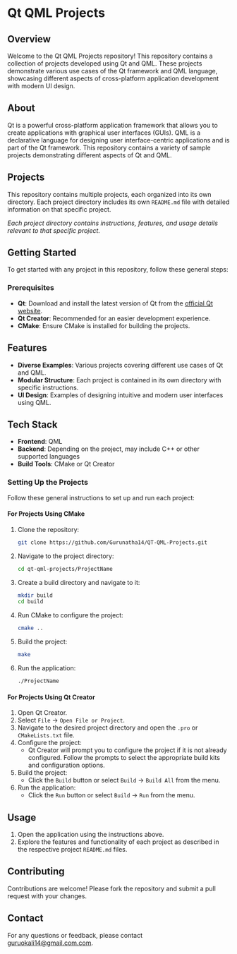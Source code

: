 
# Qt QML Projects

## Overview

Welcome to the Qt QML Projects repository! This repository contains a collection of projects developed using Qt and QML. These projects demonstrate various use cases of the Qt framework and QML language, showcasing different aspects of cross-platform application development with modern UI design.

## About

Qt is a powerful cross-platform application framework that allows you to create applications with graphical user interfaces (GUIs). QML is a declarative language for designing user interface-centric applications and is part of the Qt framework. This repository contains a variety of sample projects demonstrating different aspects of Qt and QML.

## Projects

This repository contains multiple projects, each organized into its own directory. Each project directory includes its own `README.md` file with detailed information on that specific project.

*Each project directory contains instructions, features, and usage details relevant to that specific project.*

## Getting Started

To get started with any project in this repository, follow these general steps:

### Prerequisites

- **Qt**: Download and install the latest version of Qt from the [official Qt website](https://www.qt.io/download).
- **Qt Creator**: Recommended for an easier development experience.
- **CMake**: Ensure CMake is installed for building the projects.

## Features

- **Diverse Examples**: Various projects covering different use cases of Qt and QML.
- **Modular Structure**: Each project is contained in its own directory with specific instructions.
- **UI Design**: Examples of designing intuitive and modern user interfaces using QML.

## Tech Stack

- **Frontend**: QML
- **Backend**: Depending on the project, may include C++ or other supported languages
- **Build Tools**: CMake or Qt Creator

### Setting Up the Projects

Follow these general instructions to set up and run each project:

#### For Projects Using CMake

1. Clone the repository:

    ```bash
    git clone https://github.com/Gurunatha14/QT-QML-Projects.git
    ```

2. Navigate to the project directory:

    ```bash
    cd qt-qml-projects/ProjectName
    ```

3. Create a build directory and navigate to it:

    ```bash
    mkdir build
    cd build
    ```

4. Run CMake to configure the project:

    ```bash
    cmake ..
    ```

5. Build the project:

    ```bash
    make
    ```

6. Run the application:

    ```bash
    ./ProjectName
    ```

#### For Projects Using Qt Creator

1. Open Qt Creator.
2. Select `File` -> `Open File or Project`.
3. Navigate to the desired project directory and open the `.pro` or `CMakeLists.txt` file.
4. Configure the project:
   - Qt Creator will prompt you to configure the project if it is not already configured. Follow the prompts to select the appropriate build kits and configuration options.
5. Build the project:
   - Click the `Build` button or select `Build` -> `Build All` from the menu.
6. Run the application:
   - Click the `Run` button or select `Build` -> `Run` from the menu.

## Usage

1. Open the application using the instructions above.
2. Explore the features and functionality of each project as described in the respective project `README.md` files.

## Contributing

Contributions are welcome! Please fork the repository and submit a pull request with your changes.

## Contact

For any questions or feedback, please contact [guruokali14@gmail.com.com](mailto:guruokali14@gmail.com).


